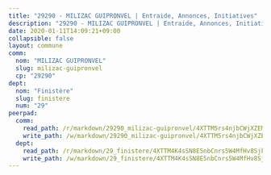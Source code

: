 ```yaml
---
title: "29290 - MILIZAC GUIPRONVEL | Entraide, Annonces, Initiatives"
description: "29290 - MILIZAC GUIPRONVEL | Entraide, Annonces, Initiatives"
date: 2020-01-11T14:09:21+09:00
collapsible: false
layout: commune
comm:
  nom: "MILIZAC GUIPRONVEL"
  slug: milizac-guipronvel
  cp: "29290"
dept:
  nom: "Finistère"
  slug: finistere
  num: "29"
peerpad:
  comm:
    read_path: /r/markdown/29290_milizac-guipronvel/4XTTM5rs4njbCWjXZEMsvjoBwP6DDdkvcqYBHpojX5mbqq2hf
    write_path: /w/markdown/29290_milizac-guipronvel/4XTTM5rs4njbCWjXZEMsvjoBwP6DDdkvcqYBHpojX5mbqq2hf-K3TgUKqYQymK2PKdiWcUYWsaVfQG56ASfTbUaTk8itVJGNV8LChKLjknu5hpQkWLkLDxXYHDqc1sERvXXTjthxByXfhwc6BqT8ZCkYYzgiu5Xd61P2KTu1WRiKiszuiJRNYnYzph
  dept:
    read_path: /r/markdown/29_finistere/4XTTM4K4sSN8E5nbCnrs5W4MfHv8SjkZXZkMiZwJKZCUFreuC
    write_path: /w/markdown/29_finistere/4XTTM4K4sSN8E5nbCnrs5W4MfHv8SjkZXZkMiZwJKZCUFreuC-K3TgUmttHvLKDBu5vxQ3oPzTia91UxXiaB3vEFjsHJiDiJD9aQfr6ibvcPa75Eo3oX7ob78s9tVxCKrtPM9bLAmDziVCSFjEgZbp3rqL8Ji8Q5aZhxfTcqkGX75WxHS6TQxtiQQ6
---
```


